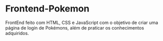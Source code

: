 # Frontend-Pokemon
FrontEnd feito com HTML, CSS e JavaScript com o objetivo de criar uma página de login de Pokémons, além de praticar os conhecimentos adquiridos.
